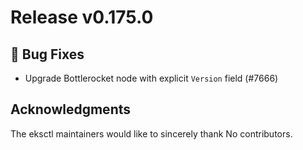 # Release v0.175.0

## 🐛 Bug Fixes

- Upgrade Bottlerocket node with explicit `Version` field (#7666)

## Acknowledgments

The eksctl maintainers would like to sincerely thank No contributors.

